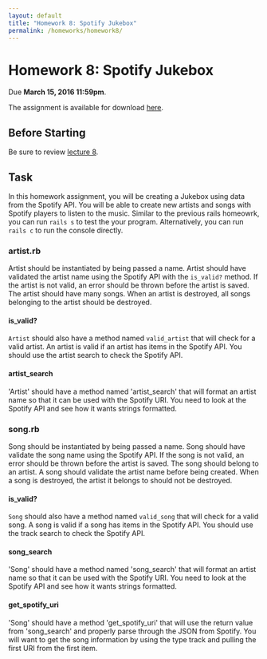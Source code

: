 ```yaml
---
layout: default
title: "Homework 8: Spotify Jukebox"
permalink: /homeworks/homework8/
---
```


# Homework 8: Spotify Jukebox
Due **March 15, 2016 11:59pm**.

The assignment is available for download [here](cis196_homework_8.zip).

## Before Starting
Be sure to review [lecture 8](//seas.upenn.edu/~cis196/lectures/lecture8.html).

## Task
In this homework assignment, you will be creating a Jukebox using data from the Spotify API.  You will be able to create new artists and songs with Spotify players to listen to the music. 
Similar to the previous rails homeowrk, you can run `rails s` to test the your program. Alternatively, you can run `rails c` to run the console directly.

### artist.rb
Artist should be instantiated by being passed a name. Artist should have validated the artist name using the Spotify API with the `is_valid?` method. If the artist is not valid, an error should be thrown before the artist is saved. The artist should have many songs. When an artist is destroyed, all songs belonging to the artist should be destroyed.

#### is_valid?
`Artist` should also have a method named `valid_artist` that will check for a valid artist. An artist is valid if an artist has items in the Spotify API. You should use the artist search to check the Spotify API.

#### artist_search
'Artist' should have a method named 'artist_search' that will format an artist name so that it can be used with the Spotify URI. You need to look at the Spotify API and see how it wants strings formatted.

### song.rb
Song should be instantiated by being passed a name. Song should have validate the song name using the Spotify API. If the song is not valid, an error should be thrown before the artist is saved. The song should belong to an artist. A song should validate the artist name before being created. When a song is destroyed, the artist it belongs to should not be destroyed. 

#### is_valid?
`Song` should also have a method named `valid_song` that will check for a valid song. A song is valid if a song has items in the Spotify API. You should use the track search to check the Spotify API.

#### song_search
'Song' should have a method named 'song_search' that will format an artist name so that it can be used with the Spotify URI. You need to look at the Spotify API and see how it wants strings formatted.

#### get_spotify_uri
'Song' should have a method 'get_spotify_uri' that will use the return value from 'song_search' and properly parse through the JSON from Spotify. You will want to get the song information by using the type track and pulling the first URI from the first item.
